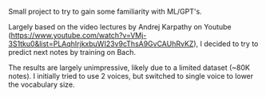 Small project to try to gain some familiarity with ML/GPT's.

Largely based on the video lectures by Andrej Karpathy on Youtube (https://www.youtube.com/watch?v=VMj-3S1tku0&list=PLAqhIrjkxbuWI23v9cThsA9GvCAUhRvKZ), I decided to try to predict next notes by training on Bach.

The results are largely unimpressive, likely due to a limited dataset (~80K notes). I initially tried to use 2 voices, but switched to single voice to lower the vocabulary size.
